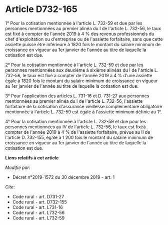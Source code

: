 # Article D732-165

1° Pour la cotisation mentionnée à l'article L. 732-59 et due par les personnes mentionnées au premier alinéa du I de
l'article L. 732-56, le taux est fixé à compter de l'année 2019 à 4 % des revenus professionnels du chef d'exploitation ou
d'entreprise ou de l'assiette forfaitaire, sans que cette assiette puisse être inférieure à 1820 fois le montant du salaire
minimum de croissance en vigueur au 1er janvier de l'année au titre de laquelle la cotisation est due.

2° Pour la cotisation mentionnée à l'article L. 732-59 et due par les personnes mentionnées aux deuxième à sixième alinéas du
I de l'article L. 732-56, le taux est fixé à compter de l'année 2019 à 4 % d'une assiette égale à 1820 fois le montant du
salaire minimum de croissance en vigueur au 1er janvier de l'année au titre de laquelle la cotisation est due.

3° Pour l'application des articles L. 731-16 et D. 731-27 aux personnes mentionnées au premier alinéa du I de l'article L.
732-56, l'assiette forfaitaire de la cotisation d'assurance vieillesse complémentaire obligatoire mentionnée à l'article L.
732-59 est égale à l'assiette minimum définie au 1°.

4° Pour la cotisation mentionnée à l'article L. 732-59 et due pour les personnes mentionnées au IV de l'article L. 732-56, le
taux est fixéà compter de l'année 2019 à 4 % de l'assiette forfaitaire, prévue au II de l'article D. 732-155, égale à 1 200
fois le montant du salaire minimum de croissance en vigueur au 1er janvier de l'année au titre de laquelle la cotisation est
due.

**Liens relatifs à cet article**

_Modifié par_:

  - Décret n°2019-1572 du 30 décembre 2019 - art. 1

_Cite_:

  - Code rural - art. D731-27
  - Code rural - art. D732-155
  - Code rural - art. L731-16
  - Code rural - art. L732-56
  - Code rural - art. L732-59
